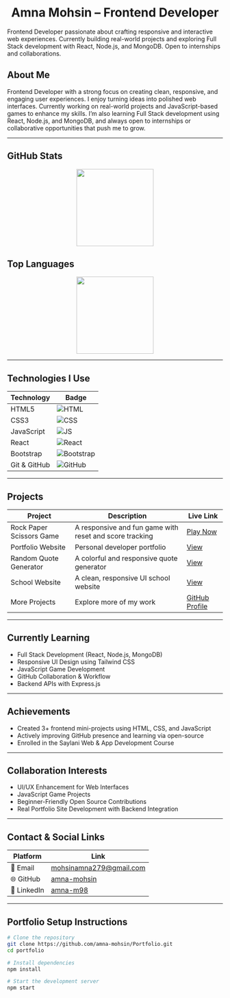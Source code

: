 <h1 align="center">Amna Mohsin – Frontend Developer</h1>

Frontend Developer passionate about crafting responsive and interactive web experiences. Currently building real-world projects and exploring Full Stack development with React, Node.js, and MongoDB. Open to internships and collaborations.

## About Me

Frontend Developer with a strong focus on creating clean, responsive, and engaging user experiences. I enjoy turning ideas into polished web interfaces. Currently working on real-world projects and JavaScript-based games to enhance my skills. I’m also learning Full Stack development using React, Node.js, and MongoDB, and always open to internships or collaborative opportunities that push me to grow.

---

## GitHub Stats
<p align="center">
  <img src="https://github-readme-stats.vercel.app/api?username=amna-mohsin&show_icons=true&theme=tokyonight" height="180"/>
</p>

## Top Languages
<p align="center">
  <img src="https://github-readme-stats.vercel.app/api/top-langs/?username=amna-mohsin&layout=compact&theme=tokyonight" height="180"/>
</p>

---

## Technologies I Use

| Technology         | Badge |
|--------------------|-------|
| HTML5              | ![HTML](https://img.shields.io/badge/-HTML5-E34F26?logo=html5&logoColor=white) |
| CSS3               | ![CSS](https://img.shields.io/badge/-CSS3-1572B6?logo=css3&logoColor=white) |
| JavaScript         | ![JS](https://img.shields.io/badge/-JavaScript-F7DF1E?logo=javascript&logoColor=black) |
| React              | ![React](https://img.shields.io/badge/-React-61DAFB?logo=react&logoColor=black) |
| Bootstrap          | ![Bootstrap](https://img.shields.io/badge/-Bootstrap-563D7C?logo=bootstrap&logoColor=white) |
| Git & GitHub       | ![GitHub](https://img.shields.io/badge/-GitHub-181717?logo=github&logoColor=white) |

---

## Projects

| Project | Description | Live Link |
|--------|-------------|-----------|
| Rock Paper Scissors Game | A responsive and fun game with reset and score tracking | [Play Now](https://rock-paper-scissor-a.netlify.app) |
| Portfolio Website | Personal developer portfolio | [View](https://vermillion-praline-15e750.netlify.app/) |
| Random Quote Generator | A colorful and responsive quote generator | [View](https://random-quote-website.netlify.app/) |
| School Website | A clean, responsive UI school website | [View](https://learnify-hub.netlify.app/) |
| More Projects | Explore more of my work | [GitHub Profile](https://github.com/amna-mohsin) |

---

## Currently Learning

- Full Stack Development (React, Node.js, MongoDB)
- Responsive UI Design using Tailwind CSS
- JavaScript Game Development
- GitHub Collaboration & Workflow
- Backend APIs with Express.js

---

## Achievements

- Created 3+ frontend mini-projects using HTML, CSS, and JavaScript  
- Actively improving GitHub presence and learning via open-source  
- Enrolled in the Saylani Web & App Development Course  

---

## Collaboration Interests

- UI/UX Enhancement for Web Interfaces  
- JavaScript Game Projects  
- Beginner-Friendly Open Source Contributions  
- Real Portfolio Site Development with Backend Integration  

---

## Contact & Social Links

| Platform | Link |
|----------|------|
| 📧 Email | [mohsinamna279@gmail.com](mailto:mohsinamna279@gmail.com) |
| 🌐 GitHub | [amna-mohsin](https://github.com/amna-mohsin) |
| 🔗 LinkedIn | [amna-m98](https://www.linkedin.com/in/amna-m98/) |

---

## Portfolio Setup Instructions

```bash
# Clone the repository
git clone https://github.com/amna-mohsin/Portfolio.git
cd portfolio

# Install dependencies
npm install

# Start the development server
npm start
